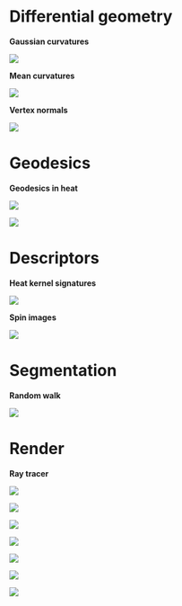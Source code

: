 # Differential geometry

**Gaussian curvatures**

![](https://raw.githubusercontent.com/unclejimbo/Euclid/dev/gallery/gaussian_curvatures.png)

**Mean curvatures**

![](https://raw.githubusercontent.com/unclejimbo/Euclid/dev/gallery/mean_curvatures.png)

**Vertex normals**

![](https://raw.githubusercontent.com/unclejimbo/Euclid/dev/gallery/vertex_normals.png)

# Geodesics

**Geodesics in heat**

![](https://raw.githubusercontent.com/unclejimbo/Euclid/dev/gallery/geodesics_heat_1.png)

![](https://raw.githubusercontent.com/unclejimbo/Euclid/dev/gallery/geodesics_heat_2.png)

# Descriptors

**Heat kernel signatures**

![](https://raw.githubusercontent.com/unclejimbo/Euclid/dev/gallery/heat_kernel_signatures.png)

**Spin images**

![](https://raw.githubusercontent.com/unclejimbo/Euclid/dev/gallery/spin_images.png)

# Segmentation

**Random walk**

![](https://raw.githubusercontent.com/unclejimbo/Euclid/dev/gallery/random_walk_segmentation.png)

# Render

**Ray tracer**

![](https://raw.githubusercontent.com/unclejimbo/Euclid/dev/gallery/raytracer_background.png)

![](https://raw.githubusercontent.com/unclejimbo/Euclid/dev/gallery/raytracer_ortho_cam.png)

![](https://raw.githubusercontent.com/unclejimbo/Euclid/dev/gallery/raytracer_face_color.png)

![](https://raw.githubusercontent.com/unclejimbo/Euclid/dev/gallery/raytracer_vertex_color.png)

![](https://raw.githubusercontent.com/unclejimbo/Euclid/dev/gallery/raytracer_face_mask.png)

![](https://raw.githubusercontent.com/unclejimbo/Euclid/dev/gallery/raytracer_depth.png)

![](https://raw.githubusercontent.com/unclejimbo/Euclid/dev/gallery/raytracer_silhouette.png)
